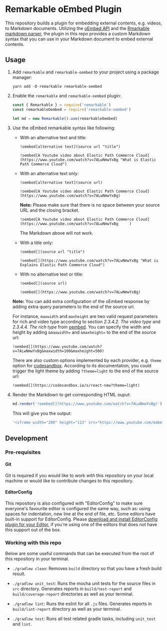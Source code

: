 # Remarkable oEmbed Plugin

This repository builds a plugin for embedding external contents, e.g. videos, to Markdown documents. Utilizing the [oEmbed API](https://oembed.com/) and the [Rmarkable markdown parser](https://github.com/jonschlinkert/remarkable), the plugin in this repo provides a custom Markdown syntax that you can use in your Markdown document to embed external contents.

## Usage
1. Add `remarkable` and `remarkable-oembed` to your project using a package manager:

    ```
    yarn add -D remarkable remarkable-oembed
    ```

2. Enable the `remarkable` and `remarkable-oembed` plugin:

    ``` js
    const { Remarkable } = require('remarkable')
    const remarkableOembed = require('remarkable-oembed')

    let md = new Remarkable().use(remarkableOembed)
    ```

3. Use the oEmbed remarkable syntax like following:

    - With an alternative text and title:
      ```
      !oembed[alternative text](source url "title")

      !oembed[A Youtube video about Elastic Path Commerce Cloud](https://www.youtube.com/watch?v=7ALwNmwYxBg "What is Elastic Path Commerce Cloud")
      ```

    - With an alternative text only:
      ```
      !oembed[alternative text](source url)

      !oembed[A Youtube video about Elastic Path Commerce Cloud](https://www.youtube.com/watch?v=7ALwNmwYxBg)
      ```
      **Note:** Please make sure that there is no space between your source URL and the closing bracket.
      ```
      !oembed[A Youtube video about Elastic Path Commerce Cloud](https://www.youtube.com/watch?v=7ALwNmwYxBg     )
      ```
      The Markdown above will not work.

    - With a title only:
      ```
      !oembed[](source url "title")

      !oembed[](https://www.youtube.com/watch?v=7ALwNmwYxBg "What is Explains Elastic Path Commerce Cloud")
      ```

    - With no alternative text or title:
      ```
      !oembed[](source url)

      !oembed[](https://www.youtube.com/watch?v=7ALwNmwYxBg)
      ```

    **Note:** You can add extra configuration of the oEmbed response by adding extra query parameters to the end of the source url.

    For instance, `maxwidth` and `maxheight` are two valid request parameters for rich and video type according to section *2.3.4.2. The video type* and *2.3.4.4. The rich type* from [oembed](https://oembed.com/). You can specify the width and height by adding `&maxwidth=` and `&maxheight=` to the end of the source url:
    ```
    !oembed[](https://www.youtube.com/watch?v=7ALwNmwYxBg&maxwidth=100&maxheight=500)
    ```

    There are also custom options implemented by each provider, e.g. `theme` option for [codesandbox](https://codesandbox.io/docs/embedding). According to its documentation, you could trigger the light theme by adding `?theme=light` to the end of the source url:
    ```
    !oembed[](https://codesandbox.io/s/react-new?theme=light)
    ```

4. Render the Markdown to get corresponding HTML ouput:

    ```js
    md.render('!oembed[](https://www.youtube.com/watch?v=7ALwNmwYxBg)')
    ```

    This will give you the output:

    ```js
    '<iframe width="200" height="113" src="https://www.youtube.com/embed/7ALwNmwYxBg?feature=oembed" frameborder="0" allow="accelerometer; autoplay; clipboard-write; encrypted-media; gyroscope; picture-in-picture" allowfullscreen></iframe>\n'
    ```


## Development

### Pre-requisites

#### Git

Git is required if you would like to work with this repository on your local machine or would like to contribute changes to this repository.

#### EditorConfig

This repository is also configured with "EditorConfig" to make sure everyone's favourite editor is configured the same way, such as: using spaces for indentation, new line at the end of file, etc. Some editors have built-in support for EditorConfig. Please [download and install EditorConfig plugin for your Editor](https://editorconfig.org/#download), if you're using one of the editors that does not have this support out of the box.

### Working with this repo

Below are some useful commands that can be executed from the root of this repository in your terminal.

- `./gradlew clean`: Removes `build` directory so that you have a fresh build result.

- `./gradlew unit_test`: Runs the mocha unit tests for the source files in `src` directory. Generates reports in `build/test-report` and `build/coverage-report` directories as well as your terminal.

-  `./gradlew lint`: Runs the eslint for all `.js` files. Generates reports in `build/lint-report` directory as well as your terminal.

- `./gradlew test`: Runs all test related gradle tasks, including `unit_test` and `lint`.

